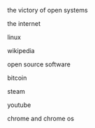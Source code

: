 the victory of open systems

the internet

linux

wikipedia

open source software

bitcoin








steam



youtube






chrome and chrome os
